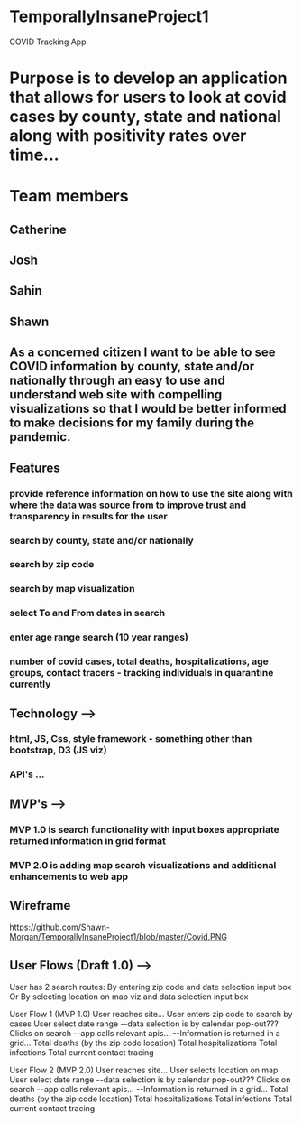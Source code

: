 # TemporallyInsaneProject1
COVID Tracking App

# Purpose is to develop an application that allows for users to look at covid cases by county, state and national along with positivity rates over time...

# Team members
## Catherine
## Josh
## Sahin
## Shawn

## As a concerned citizen I want to be able to see COVID information by county, state and/or nationally through an easy to use and understand web site with compelling visualizations so that I would be better informed to make decisions for my family during the pandemic. 

## Features
### provide reference information on how to use the site along with where the data was source from to improve trust and transparency in results for the user
### search by county, state and/or nationally
### search by zip code 
### search by map visualization
### select To and From dates in search 
### enter age range search (10 year ranges) 
### number of covid cases, total deaths, hospitalizations, age groups, contact tracers - tracking individuals in quarantine currently 

## Technology --> 
### html, JS, Css, style framework - something other than bootstrap, D3 (JS viz)
### API's ...

## MVP's --> 
### MVP 1.0  is search functionality with input boxes appropriate returned information in grid format
### MVP 2.0 is adding map search visualizations and additional enhancements to web app

## Wireframe
https://github.com/Shawn-Morgan/TemporallyInsaneProject1/blob/master/Covid.PNG

## User Flows (Draft 1.0) --> 

User has 2 search routes:
By entering zip code and date selection input box
Or
By selecting location on map viz and data selection input box

User Flow 1 (MVP 1.0)
User reaches site…
User enters zip code to search by cases
User select date range 
--data selection is by calendar pop-out???
Clicks on search
--app calls relevant apis…
--Information is returned in a grid…
Total deaths (by the zip code location)
Total hospitalizations
Total infections
Total current contact tracing

User Flow 2 (MVP 2.0)
User reaches site…
User selects location on map
User select date range 
--data selection is by calendar pop-out???
Clicks on search
--app calls relevant apis…
--Information is returned in a grid…
Total deaths (by the zip code location)
Total hospitalizations
Total infections
Total current contact tracing
